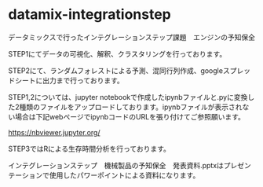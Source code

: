 # datamix-integrationstep

データミックスで行ったインテグレーションステップ課題　エンジンの予知保全

STEP1にてデータの可視化、解釈、クラスタリングを行っております。

STEP2にて、ランダムフォレストによる予測、混同行列作成、googleスプレッドシートに出力まで行っております。

STEP1,2については、jupyter notebookで作成したipynbファイルと.pyに変換した2種類のファイルをアップロードしております。ipynbファイルが表示されない場合は下記webページでipynbコードのURLを張り付けてご参照願います。

https://nbviewer.jupyter.org/

STEP3ではRによる生存時間分析を行っております。

インテグレーションステップ　機械製品の予知保全　発表資料.pptxはプレゼンテーションで使用したパワーポイントによる資料になります。
